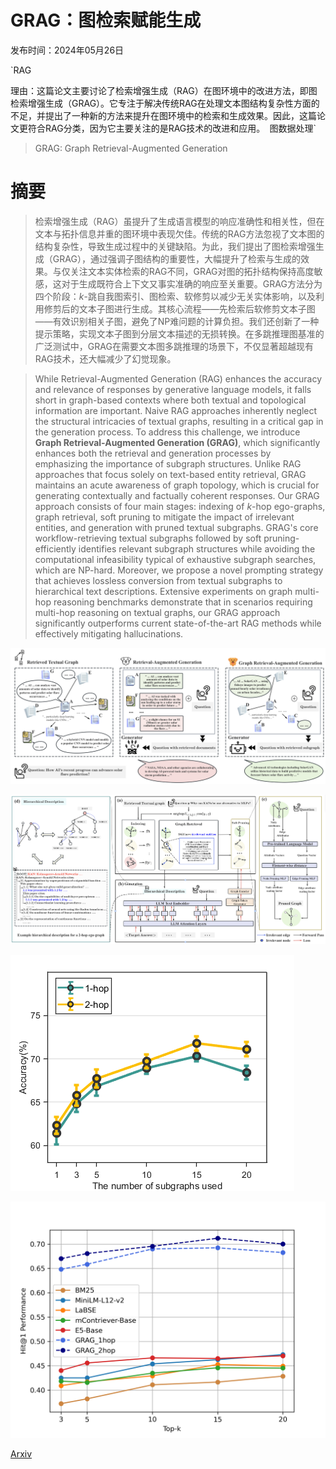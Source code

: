 # GRAG：图检索赋能生成

发布时间：2024年05月26日

`RAG

理由：这篇论文主要讨论了检索增强生成（RAG）在图环境中的改进方法，即图检索增强生成（GRAG）。它专注于解决传统RAG在处理文本图结构复杂性方面的不足，并提出了一种新的方法来提升在图环境中的检索和生成效果。因此，这篇论文更符合RAG分类，因为它主要关注的是RAG技术的改进和应用。` `图数据处理`

> GRAG: Graph Retrieval-Augmented Generation

# 摘要

> 检索增强生成（RAG）虽提升了生成语言模型的响应准确性和相关性，但在文本与拓扑信息并重的图环境中表现欠佳。传统的RAG方法忽视了文本图的结构复杂性，导致生成过程中的关键缺陷。为此，我们提出了图检索增强生成（GRAG），通过强调子图结构的重要性，大幅提升了检索与生成的效果。与仅关注文本实体检索的RAG不同，GRAG对图的拓扑结构保持高度敏感，这对于生成既符合上下文又事实准确的响应至关重要。GRAG方法分为四个阶段：$k$-跳自我图索引、图检索、软修剪以减少无关实体影响，以及利用修剪后的文本子图进行生成。其核心流程——先检索后软修剪文本子图——有效识别相关子图，避免了NP难问题的计算负担。我们还创新了一种提示策略，实现文本子图到分层文本描述的无损转换。在多跳推理图基准的广泛测试中，GRAG在需要文本图多跳推理的场景下，不仅显著超越现有RAG技术，还大幅减少了幻觉现象。

> While Retrieval-Augmented Generation (RAG) enhances the accuracy and relevance of responses by generative language models, it falls short in graph-based contexts where both textual and topological information are important. Naive RAG approaches inherently neglect the structural intricacies of textual graphs, resulting in a critical gap in the generation process. To address this challenge, we introduce $\textbf{Graph Retrieval-Augmented Generation (GRAG)}$, which significantly enhances both the retrieval and generation processes by emphasizing the importance of subgraph structures. Unlike RAG approaches that focus solely on text-based entity retrieval, GRAG maintains an acute awareness of graph topology, which is crucial for generating contextually and factually coherent responses. Our GRAG approach consists of four main stages: indexing of $k$-hop ego-graphs, graph retrieval, soft pruning to mitigate the impact of irrelevant entities, and generation with pruned textual subgraphs. GRAG's core workflow-retrieving textual subgraphs followed by soft pruning-efficiently identifies relevant subgraph structures while avoiding the computational infeasibility typical of exhaustive subgraph searches, which are NP-hard. Moreover, we propose a novel prompting strategy that achieves lossless conversion from textual subgraphs to hierarchical text descriptions. Extensive experiments on graph multi-hop reasoning benchmarks demonstrate that in scenarios requiring multi-hop reasoning on textual graphs, our GRAG approach significantly outperforms current state-of-the-art RAG methods while effectively mitigating hallucinations.

![GRAG：图检索赋能生成](../../../paper_images/2405.16506/intro_3.png)

![GRAG：图检索赋能生成](../../../paper_images/2405.16506/flow_4.png)

![GRAG：图检索赋能生成](../../../paper_images/2405.16506/subgraph.png)

![GRAG：图检索赋能生成](../../../paper_images/2405.16506/webqsp.png)

[Arxiv](https://arxiv.org/abs/2405.16506)